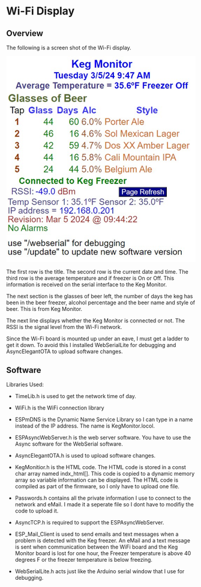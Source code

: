 # Wi-Fi Display

## Overview

The following is a screen shot of the Wi-Fi display.

![](Screenshot1.jpg)

The first row is the title.  The second row is the current date and time.  The third row is the average temperature and if freezer is On or Off.  This information is received on the serial interface to the Keg Monitor.

The next section is the glasses of beer left, the number of days the keg has been in the beer freezer, alcohol percentage and the beer name and style of beer.  This is from Keg Monitor.

The next line displays whether the Keg Monitor is connected or not.  The RSSI is the signal level from the Wi-Fi network.

Since the Wi-Fi board is mounted up under an eave, I must get a ladder to get it down.  To avoid this I installed WebSerialLite for debugging and AsyncElegantOTA to upload software changes.

## Software

Libraries Used:

- TimeLib.h is used to get the network time of day. 

- WiFi.h is the WiFi connection library

- ESPmDNS is the Dynamic Name Service Library so I can type in a name instead of the IP address.  The name is KegMonitor.locol.

- ESPAsyncWebServer.h is the web server software.  You have to use the Async software for the WebSerial software.

- AsyncElegantOTA.h is used to upload software changes.

- KegMonitior.h is the HTML code.  The HTML code is stored in a const char array named indx_html[].  This code is copied to a dynamic memory array so variable information can be displayed.  The HTML code is compiled as part of the firmware, so I only have to upload one file.

- Passwords.h contains all the private information I use to connect to the network and eMail.  I made it a seperate file so I dont have to modifiy the code to upload it.

- AsyncTCP.h is required to support the ESPAsyncWebServer.

- ESP_Mail_Client is used to send emails and text messages when a problem is detected with the Keg freezer.  An eMail and a text message is sent when communication between the WiFi board and the Keg Monitor board is lost for one hour, the Freezer temperature is above 40 degrees F or the freezer temperature is below freezing.

- WebSerialLite.h acts just like the Arduino serial window that I use for debugging.
